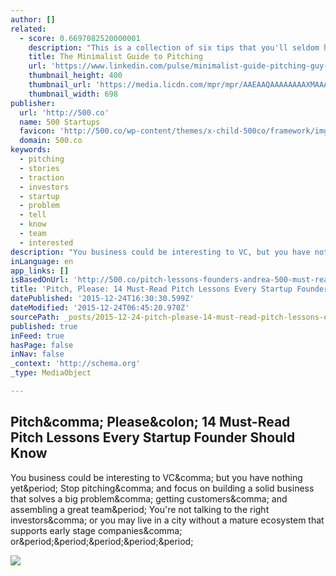 ```yaml
---
author: []
related:
  - score: 0.6697082520000001
    description: "This is a collection of six tips that you'll seldom hear about the art of pitching. It's intended to help you evangelize your company to potential investors, employees, customers, and partners in the shortest and most effective way. 1) Reduce your pitch to ten slides so that you can give it in twenty minutes with no text smaller than thirty points."
    title: The Minimalist Guide to Pitching
    url: 'https://www.linkedin.com/pulse/minimalist-guide-pitching-guy-kawasaki'
    thumbnail_height: 400
    thumbnail_url: 'https://media.licdn.com/mpr/mpr/AAEAAQAAAAAAAAXMAAAAJGI0NzNlZjk1LTg2YzYtNGQ3NS04MjM5LTZiNTA2ODZlMDhlMw.png'
    thumbnail_width: 698
publisher:
  url: 'http://500.co'
  name: 500 Startups
  favicon: 'http://500.co/wp-content/themes/x-child-500co/framework/img/icons/favicon.ico'
  domain: 500.co
keywords:
  - pitching
  - stories
  - traction
  - investors
  - startup
  - problem
  - tell
  - know
  - team
  - interested
description: "You business could be interesting to VC, but you have nothing yet. Stop pitching, and focus on building a solid business that solves a big problem, getting customers, and assembling a great team. You're not talking to the right investors, or you may live in a city without a mature ecosystem that supports early stage companies, or....."
inLanguage: en
app_links: []
isBasedOnUrl: 'http://500.co/pitch-lessons-founders-andrea-500-must-read/'
title: 'Pitch, Please: 14 Must-Read Pitch Lessons Every Startup Founder Should Know'
datePublished: '2015-12-24T16:30:30.599Z'
dateModified: '2015-12-24T06:45:20.970Z'
sourcePath: _posts/2015-12-24-pitch-please-14-must-read-pitch-lessons-every-startup-foun.md
published: true
inFeed: true
hasPage: false
inNav: false
_context: 'http://schema.org'
_type: MediaObject

---
```

<article style=""><h1>Pitch&amp;comma; Please&amp;colon; 14 Must-Read Pitch Lessons Every Startup Founder Should Know</h1><p>You business could be interesting to VC&amp;comma; but you have nothing yet&amp;period; Stop pitching&amp;comma; and focus on building a solid business that solves a big problem&amp;comma; getting customers&amp;comma; and assembling a great team&amp;period; You're not talking to the right investors&amp;comma; or you may live in a city without a mature ecosystem that supports early stage companies&amp;comma; or&amp;period;&amp;period;&amp;period;&amp;period;&amp;period;</p><img src="http://500.co/wp-content/uploads/2015/12/Pitch-Please-Photo-1-.jpg" /></article>